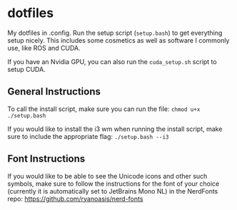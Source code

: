 # dotfiles
My dotfiles in .config. Run the setup script (`setup.bash`) to get everything setup nicely. This includes some cosmetics as well as software I commonly use, like ROS and CUDA.

If you have an Nvidia GPU, you can also run the `cuda_setup.sh` script to setup CUDA.

## General Instructions
To call the install script, make sure you can run the file:
`chmod u+x ./setup.bash`

If you would like to install the i3 wm when running the install script, make sure to include the appropriate flag:
`./setup.bash --i3`

## Font Instructions
If you would like to be able to see the Unicode icons and other such symbols, make sure to follow the instructions for the font of your choice (currently it is automatically set to JetBrains Mono NL) in the NerdFonts repo:
https://github.com/ryanoasis/nerd-fonts

